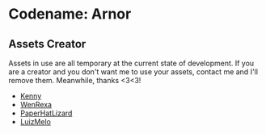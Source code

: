# Codename: Arnor

## Assets Creator

Assets in use are all temporary at the current state of development.
If you are a creator and you don't want me to use your assets, contact me and I'll remove them.
Meanwhile, thanks <3<3!
 
- [Kenny](https://www.kenney.nl/assets)
- [WenRexa](https://wenrexa.itch.io/)
- [PaperHatLizard](https://paperhatlizard.itch.io/)
- [LuizMelo](https://luizmelo.itch.io/)
